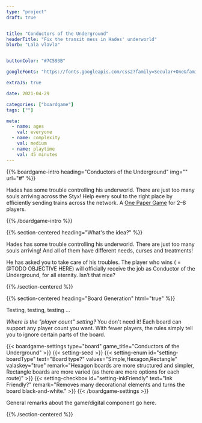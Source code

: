 ```yaml
---
type: "project"
draft: true 


title: "Conductors of the Underground"
headerTitle: "Fix the transit mess in Hades' underworld"
blurb: "Lala vlavla"


buttonColor: "#7C593B"

googleFonts: "https://fonts.googleapis.com/css2?family=Secular+One&family=Manrope:wght@300;500;800&display=swap"

extraJS: true

date: 2021-04-29

categories: ["boardgame"]
tags: [""]

meta: 
  - name: ages
    val: everyone
  - name: complexity
    val: medium
  - name: playtime
    val: 45 minutes
---
```


{{% boardgame-intro heading="Conductors of the Underground" img="" url="#" %}}

Hades has some trouble controlling his underworld. There are just too many souls arriving across the Styx! Help every soul to the right place by efficiently sending trains across the network. A [One Paper Game](boardgames#one_paper_games) for 2&ndash;8 players.

{{% /boardgame-intro %}}

{{% section-centered heading="What's the idea?" %}}
  
Hades has some trouble controlling his underworld. There are just too many souls arriving! And all of them have different needs, curses and treatments!

He has asked you to take care of his troubles. The player who wins ( = @TODO OBJECTIVE HERE) will officially receive the job as Conductor of the Underground, for all eternity. Isn’t that nice?

{{% /section-centered %}}

{{% section-centered heading="Board Generation" html="true" %}}
  
<p>Testing, testing, testing ... </p>
<p><em>Where is the "player count" setting?</em> You don't need it! Each board can support any player count you want. With fewer players, the rules simply tell you to ignore certain parts of the board.</p>

{{< boardgame-settings type="board" game_title="Conductors of the Underground" >}}
  {{< setting-seed >}}
  {{< setting-enum id="setting-boardType" text="Board type?" values="Simple,Hexagon,Rectangle" valaskey="true" remark="Hexagon boards are more structured and simpler, Rectangle boards are more varied (as there are more options for each route)" >}}
  {{< setting-checkbox id="setting-inkFriendly" text="Ink Friendly?" remark="Removes many decorational elements and turns the board black-and-white." >}}
{{< /boardgame-settings >}}

<p>General remarks about the game/digital component go here.</p>

{{% /section-centered %}}